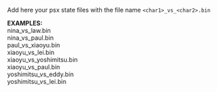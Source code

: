 Add here your psx state files with the file name `<char1>_vs_<char2>.bin`

**EXAMPLES:**<br>
nina_vs_law.bin<br>
nina_vs_paul.bin<br>
paul_vs_xiaoyu.bin<br>
xiaoyu_vs_lei.bin<br>
xiaoyu_vs_yoshimitsu.bin<br>
xiaoyu_vs_paul.bin<br>
yoshimitsu_vs_eddy.bin<br>
yoshimitsu_vs_lei.bin<br>
